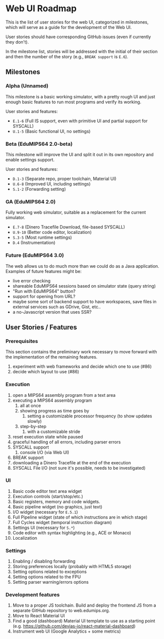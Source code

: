 # Web UI Roadmap
This is the list of user stories for the web UI, categorized in milestones, which
will serve as a guide for the development of the Web UI.

User stories should have corresponding GitHub issues (even if currently they don't).

In the milestone list, stories will be addressed with the initial of their
section and then the number of the story (e.g., `BREAK support` is `E.6`).

## Milestones
### Alpha (Unnamed)
This milestone is a basic working simulator, with a pretty rough UI and just enough
basic features to run most programs and verify its working.

User stories and features:

* `E.1-6` (Full IS support, even with primitive UI and partial support for SYSCALL)
* `U.1-5` (Basic functional UI, no settings)

### Beta (EduMIPS64 2.0-beta)
This milestone will improve the UI and split it out in its own repository
and enable settings support.

User stories and features:

* `D.1-3` (Separate repo, proper toolchain, Material UI)
* `U.6-8` (Improved UI, including settings)
* `S.1-2` (Forwarding setting)

### GA (EduMIPS64 2.0)
Fully working web simulator, suitable as a replacement for the current simulator.

* `E.7-8` (Dinero Tracefile Download, file-based SYSCALL)
* `U.9-10` (Better code editor, localization)
* `S.3-5` (Most runtime settings)
* `D.4` (Instrumentation)

### Future (EduMIPS64 3.0)
The web allows us to do much more than we could do as a Java application. Examples
of future features might be:

* live error checking
* shareable EduMIPS64 sessions based on simulator state (query string)
* "Run with EduMIPS64" button?
* support for opening from URL?
* maybe some sort of backend support to have workspaces, save files in external
  services such as GDrive, Gist, etc..
* a no-Javascript version that uses SSR?

## User Stories / Features
### Prerequisites
This section contains the preliminary work necessary to move forward with the
implementation of the remaining features.

1. experiment with web frameworks and decide which one to use (#86)
2. decide which layout to use (#86)

### Execution
1. open a MIPS64 assembly program from a text area
2. executing a MIPS64 assembly program
   1. all at once
   1. showing progress as time goes by
      1. setting a customizable processor frequency (to show updates slowly)
   1. step-by-step
      1. with a customizable stride
  1. reset execution state while paused
4. graceful handling of all errors, including parser errors
5. SYSCALL support
   1. console I/O (via Web UI)
6. BREAK support
7. downloading a Dinero Tracefile at the end of the execution
8. SYSCALL File I/O (not sure it's possible, needs to be investigated)

### UI
1. Basic code editor text area widget
2. Execution controls (start/stop/etc.)
3. Basic registers, memory and code widgets.
4. Basic pipeline widget (no graphics, just text)
5. I/O widget (necessary for `E.5.1`)
6. Full Pipeline widget (state of which instructions are in which stage)
7. Full Cycles widget (temporal instruction diagram)
8. Settings UI (necessary for `S.*`)
9. Code editor with syntax highlighting (e.g., ACE or Monaco)
10. Localization

### Settings
1. Enabling / disabling forwarding
2. Storing preferences locally (probably with HTML5 storage)
3. Setting options related to exceptions
4. Setting options related to the FPU
5. Setting parser warning/errors options

### Development features
1. Move to a proper JS toolchain. Build and deploy the frontend JS from a separate GitHub repository to web.edumips.org.
2. Move to React Material UI
3. Find a good (dashboard) Material UI template to use as a starting point (e.g. https://github.com/devias-io/react-material-dashboard)
4. Instrument web UI (Google Analytics + some metrics)